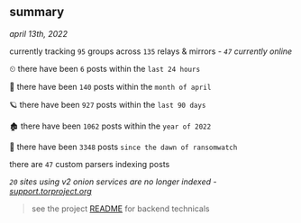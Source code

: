 
## summary
_april 13th, 2022_

currently tracking `95` groups across `135` relays & mirrors - _`47` currently online_

⏲ there have been `6` posts within the `last 24 hours`

🦈 there have been `140` posts within the `month of april`

🪐 there have been `927` posts within the `last 90 days`

🏚 there have been `1062` posts within the `year of 2022`

🦕 there have been `3348` posts `since the dawn of ransomwatch`

there are `47` custom parsers indexing posts

_`20` sites using v2 onion services are no longer indexed - [support.torproject.org](https://support.torproject.org/onionservices/v2-deprecation/)_

> see the project [README](https://github.com/thetanz/ransomwatch#ransomwatch--) for backend technicals

